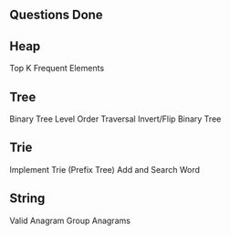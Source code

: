## Questions Done

## Heap
Top K Frequent Elements

## Tree
Binary Tree Level Order Traversal
Invert/Flip Binary Tree

## Trie
Implement Trie (Prefix Tree)
Add and Search Word


## String

Valid Anagram
Group Anagrams

